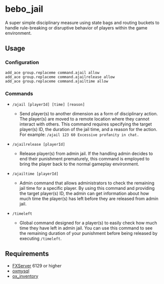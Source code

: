 # bebo_jail

A super simple disciplinary measure using state bags and routing buckets to handle rule-breaking or disruptive behavior of players within the game environment.

## Usage 

### Configuration

```
add_ace group.replaceme command.ajail allow
add_ace group.replaceme command.ajailrelease allow
add_ace group.replaceme command.ajailtime allow
```

### Commands

-   `/ajail [playerId] [time] [reason]`

    -   Send player(s) to another dimension as a form of disciplinary action. The player(s) are moved to a remote location where they cannot interact with others. This command requires specifying the target player(s) ID, the duration of the jail time, and a reason for the action. For example: `/ajail 123 60 Excessive profanity in chat.`

-   `/ajailrelease [playerId]`

    -   Release player(s) from admin jail. If the handling admin decides to end their punishment prematurely, this command is employed to bring the player back to the normal gameplay environment.

-   `/ajailtime [playerId]`

    -   Admin command that allows administrators to check the remaining jail time for a specific player. By using this command and providing the target player(s) ID, the admin can get information about how much time the player(s) has left before they are released from admin jail.

- `/timeleft`

    -   Global command designed for a player(s) to easily check how much time they have left in admin jail. You can use this command to see the remaining duration of your punishment before being released by executing `/timeleft`.

## Requirements

-   [FXServer](https://runtime.fivem.net/artifacts/fivem/) 6129 or higher
-   [oxmysql](https://github.com/overextended/oxmysql/releases)
-   [ox_inventory](https://github.com/overextended/ox_inventory/releases)